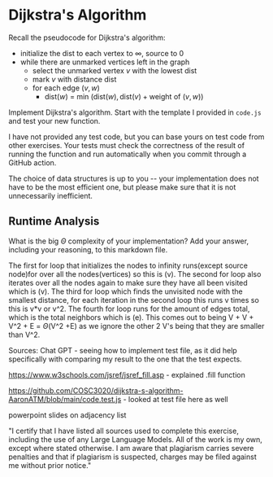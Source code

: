 # Dijkstra's Algorithm

Recall the pseudocode for Dijkstra's algorithm:
- initialize the dist to each vertex to $\infty$, source to 0
- while there are unmarked vertices left in the graph
    - select the unmarked vertex $v$ with the lowest dist
    - mark $v$ with distance dist
    - for each edge $(v,w)$
        - dist($w$) = min $\left(\textrm{dist}(w), \textrm{dist}(v) + \textrm{weight of }(v, w)\right)$

Implement Dijkstra's algorithm. Start with the template I provided in `code.js`
and test your new function.

I have not provided any test code, but you can base yours on test code from
other exercises. Your tests must check the correctness of the result of running
the function and run automatically when you commit through a GitHub action.

The choice of data structures is up to you -- your implementation does not have
to be the most efficient one, but please make sure that it is not unnecessarily
inefficient.

## Runtime Analysis

What is the big $\Theta$ complexity of your implementation? Add your
answer, including your reasoning, to this markdown file.


The first for loop that initializes the nodes to infinity runs(except source node)for over all the nodes(vertices) so this is (v). The second for loop also iterates over all the nodes again to make sure they have all been visited which is (v). The third for loop which finds the unvisited node with the smallest distance, for each iteration in the second loop this runs v times so this is v*v or v^2. The fourth for loop runs for the amount of edges total, which is the total neighbors which is (e). This comes out to being V + V + V^2 + E = $\Theta$(V^2 +E) as we ignore the other 2 V's being that they are smaller than V^2. 


Sources:
Chat GPT - seeing how to implement test file, as it did help specifically with comparing my result to the one that the test expects.

https://www.w3schools.com/jsref/jsref_fill.asp - explained .fill function 

https://github.com/COSC3020/dijkstra-s-algorithm-AaronATM/blob/main/code.test.js - looked at test file here as well

powerpoint slides on adjacency list 



"I certify that I have listed all sources used to complete this exercise, including the use of any Large Language Models. All of the work is my own, except where stated otherwise. I am aware that plagiarism carries severe penalties and that if plagiarism is suspected, charges may be filed against me without prior notice."
